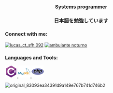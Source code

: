 <h3 align="center"> Systems programmer </h3>
<h3 align="center"> 日本語を勉強しています </h3>



<h3 align="left">Connect with me:</h3>
<p align="left">
<a href="https://instagram.com/lucas_ct_sfh.092" target="blank"><img align="center" src="https://raw.githubusercontent.com/rahuldkjain/github-profile-readme-generator/master/src/images/icons/Social/instagram.svg" alt="lucas_ct_sfh.092" height="30" width="40" /></a>
<a href="https://www.youtube.com/@Ambulantenoturno" target="blank"><img align="center" src="https://raw.githubusercontent.com/rahuldkjain/github-profile-readme-generator/master/src/images/icons/Social/youtube.svg" alt="ambulante noturno" height="30" width="40" /></a>
</p>

<h3 align="left">Languages and Tools:</h3>
<p align="left"> <a href="https://www.w3schools.com/cs/" target="_blank" rel="noreferrer"> <img src="https://raw.githubusercontent.com/devicons/devicon/master/icons/csharp/csharp-original.svg" alt="csharp" width="40" height="40"/> </a> <a href="https://www.mysql.com/" target="_blank" rel="noreferrer"> <img src="https://raw.githubusercontent.com/devicons/devicon/master/icons/mysql/mysql-original-wordmark.svg" alt="mysql" width="40" height="40"/> </a> <a href="https://www.php.net" target="_blank" rel="noreferrer"> <img src="https://raw.githubusercontent.com/devicons/devicon/master/icons/php/php-original.svg" alt="php" width="40" height="40"/> </a> <a></a>

![original_83093ea34391d9a149e767b741d746b2](https://github.com/user-attachments/assets/2ac09b6d-964c-4d17-bf7a-f28fe61ddd43)

